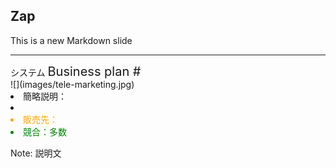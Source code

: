 ##  Zap

This is a new Markdown slide


---

<div class="title">システム <span style="font-size:20px;">Business plan #</span></div>

<div class="frame">
<div class="right">
<div class="shadow">
![](images/tele-marketing.jpg)
</div>
</div>

<div class="left">
<li>簡略説明：</li>
<li></li>
<li style="color:orange">販売先：</li>
<li style="color:green">競合：多数</li>
</div>


</div>

Note: 説明文
